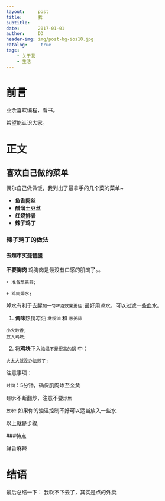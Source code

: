 ```yaml
---
layout:     post
title:      我
subtitle:   
date:       2017-01-01
author:     DD
header-img: img/post-bg-ios10.jpg
catalog: 	 true
tags:
    - 关于我
    - 生活
---
```



# 前言

业余喜欢编程，看书。

希望能认识大家。



# 正文

## 喜欢自己做的菜单

偶尔自己做做饭，我列出了最拿手的几个菜的菜单~



- **鱼香肉丝**
- **醋溜土豆丝**
- **红烧排骨**
- **辣子鸡丁**

### 辣子鸡丁的做法

#### 去超市买琵琶腿

**不要胸肉** 鸡胸肉是最没有口感的肌肉了。。

```objc
+ 准备葱姜蒜;

+ 鸡肉焯水;
```
焯水有利于去腥`加一勺啤酒效果更佳:`最好用凉水，可以过滤一些血水。



1. **调味**热锅凉油 `橄榄油` 和 `葱姜蒜`

```objc
小火炒香;
放入鸡块; 
```

2. 将**鸡块**下入`油温不是很高的锅` 中：

```objc
火太大就没办法煎了; 
```


注意事项：

`时间`：5分钟，确保肌肉炸至金黄

`翻炒`:不断翻炒，注意不要`炒焦`

`放水`: 如果你的油温控制不好可以适当放入一些水


以上就是步骤;



###特点

 鲜香麻辣

# 结语

最后总结一下：
我吹不下去了，其实是点的外卖

